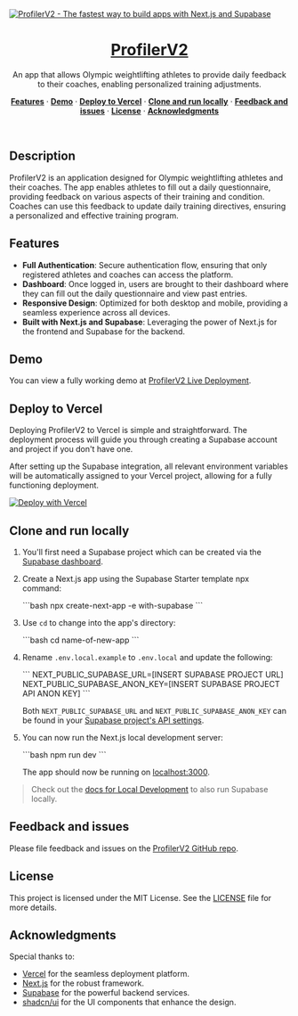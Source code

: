 <a href="https://github.com/rileyBreske/profilerv2">
  <img alt="ProfilerV2 - The fastest way to build apps with Next.js and Supabase" src="https://imgur.com/a/InGfmTI">
  <h1 align="center">ProfilerV2</h1>
</a>

<p align="center">
 An app that allows Olympic weightlifting athletes to provide daily feedback to their coaches, enabling personalized training adjustments.
</p>

<p align="center">
  <a href="#features"><strong>Features</strong></a> ·
  <a href="#demo"><strong>Demo</strong></a> ·
  <a href="#deploy-to-vercel"><strong>Deploy to Vercel</strong></a> ·
  <a href="#clone-and-run-locally"><strong>Clone and run locally</strong></a> ·
  <a href="#feedback-and-issues"><strong>Feedback and issues</strong></a> ·
  <a href="#license"><strong>License</strong></a> ·
  <a href="#acknowledgments"><strong>Acknowledgments</strong></a>
</p>
<br/>

## Description

ProfilerV2 is an application designed for Olympic weightlifting athletes and their coaches. The app enables athletes to fill out a daily questionnaire, providing feedback on various aspects of their training and condition. Coaches can use this feedback to update daily training directives, ensuring a personalized and effective training program.

## Features

- **Full Authentication**: Secure authentication flow, ensuring that only registered athletes and coaches can access the platform.
- **Dashboard**: Once logged in, users are brought to their dashboard where they can fill out the daily questionnaire and view past entries.
- **Responsive Design**: Optimized for both desktop and mobile, providing a seamless experience across all devices.
- **Built with Next.js and Supabase**: Leveraging the power of Next.js for the frontend and Supabase for the backend.

## Demo

You can view a fully working demo at [ProfilerV2 Live Deployment](https://profilerv2.vercel.app/).

## Deploy to Vercel

Deploying ProfilerV2 to Vercel is simple and straightforward. The deployment process will guide you through creating a Supabase account and project if you don't have one.

After setting up the Supabase integration, all relevant environment variables will be automatically assigned to your Vercel project, allowing for a fully functioning deployment.

[![Deploy with Vercel](https://vercel.com/button)](https://vercel.com/new/clone?repository-url=https%3A%2F%2Fgithub.com%2FrileyBreske%2Fprofilerv2&project-name=profilerv2&repository-name=profilerv2&demo-title=ProfilerV2&demo-description=An%20app%20that%20allows%20Olympic%20weightlifting%20athletes%20to%20provide%20daily%20feedback%20to%20their%20coaches%2C%20enabling%20personalized%20training%20adjustments.&demo-url=https%3A%2F%2Fprofilerv2.vercel.app%2F&external-id=https%3A%2F%2Fgithub.com%2FrileyBreske%2Fprofilerv2&demo-image=https%3A%2F%2Fprofilerv2.vercel.app%2Fopengraph-image.png&integration-ids=oac_VqOgBHqhEoFTPzGkPd7L0iH6)

## Clone and run locally

1. You'll first need a Supabase project which can be created via the [Supabase dashboard](https://database.new).

2. Create a Next.js app using the Supabase Starter template npx command:

   \`\`\`bash
   npx create-next-app -e with-supabase
   \`\`\`

3. Use `cd` to change into the app's directory:

   \`\`\`bash
   cd name-of-new-app
   \`\`\`

4. Rename `.env.local.example` to `.env.local` and update the following:

   \`\`\`
   NEXT_PUBLIC_SUPABASE_URL=[INSERT SUPABASE PROJECT URL]
   NEXT_PUBLIC_SUPABASE_ANON_KEY=[INSERT SUPABASE PROJECT API ANON KEY]
   \`\`\`

   Both `NEXT_PUBLIC_SUPABASE_URL` and `NEXT_PUBLIC_SUPABASE_ANON_KEY` can be found in your [Supabase project's API settings](https://app.supabase.com/project/_/settings/api).

5. You can now run the Next.js local development server:

   \`\`\`bash
   npm run dev
   \`\`\`

   The app should now be running on [localhost:3000](http://localhost:3000/).

> Check out the [docs for Local Development](https://supabase.com/docs/guides/getting-started/local-development) to also run Supabase locally.

## Feedback and issues

Please file feedback and issues on the [ProfilerV2 GitHub repo](https://github.com/rileyBreske/profilerv2/issues).

## License

This project is licensed under the MIT License. See the [LICENSE](https://github.com/rileyBreske/profilerv2/blob/main/LICENSE) file for more details.

## Acknowledgments

Special thanks to:

- [Vercel](https://vercel.com) for the seamless deployment platform.
- [Next.js](https://nextjs.org) for the robust framework.
- [Supabase](https://supabase.com) for the powerful backend services.
- [shadcn/ui](https://github.com/shadcn/ui) for the UI components that enhance the design.
